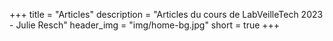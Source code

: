 +++
title = "Articles"
description = "Articles du cours de LabVeilleTech 2023 - Julie Resch"
header_img = "img/home-bg.jpg"
short = true
+++
